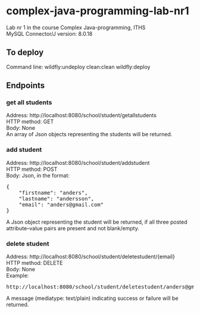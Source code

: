 # complex-java-programming-lab-nr1
Lab nr 1 in the course Complex Java-programming, ITHS  
MySQL Connector/J version: 8.0.18

## To deploy
Command line: wildfly:undeploy clean:clean wildfly:deploy

## Endpoints
### get all students
Address: http://localhost:8080/school/student/getallstudents  
HTTP method: GET  
Body: None  
An array of Json objects representing the students will be returned.

### add student
Address: http://localhost:8080/school/student/addstudent  
HTTP method: POST  
Body: Json, in the format:
<pre>
{
	"firstname": "anders",
	"lastname": "andersson",
	"email": "anders@gmail.com"
}
</pre>
A Json object representing the student will be returned, if all three posted attribute–value pairs are present and not blank/empty.

### delete student
Address: http://localhost:8080/school/student/deletestudent/{email}  
HTTP method: DELETE  
Body: None  
Example:
<pre>
http://localhost:8080/school/student/deletestudent/anders@gmail.com
</pre>
A message (mediatype: text/plain) indicating success or failure will be returned.
